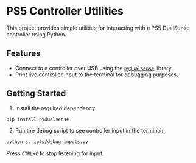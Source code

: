 # PS5 Controller Utilities

This project provides simple utilities for interacting with a PS5 DualSense controller using Python.

## Features

- Connect to a controller over USB using the [`pydualsense`](https://pypi.org/project/pydualsense/) library.
- Print live controller input to the terminal for debugging purposes.

## Getting Started

1. Install the required dependency:

```bash
pip install pydualsense
```

2. Run the debug script to see controller input in the terminal:

```bash
python scripts/debug_inputs.py
```

Press `CTRL+C` to stop listening for input.
